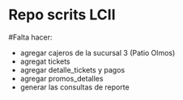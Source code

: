 # Repo scrits LCII

#Falta hacer:
- agregar cajeros de la sucursal 3 (Patio Olmos)</br>
- agregat tickets
- agregar detalle_tickets y pagos
- agregar promos_detalles
- generar las consultas de reporte